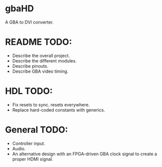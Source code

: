 # gbaHD
A GBA to DVI converter.

# README TODO:
- Describe the overall project.
- Describe the different modules.
- Describe pinouts.
- Describe GBA video timing.

# HDL TODO:
- Fix resets to sync. resets everywhere.
- Replace hard-coded constants with generics.

# General TODO:
- Controller input.
- Audio.
- An alternative design with an FPGA-driven GBA clock signal to create a proper HDMI signal.
